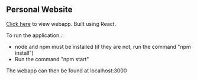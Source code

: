 ## Personal Website

[Click here](https://www.google.com) to view webapp. Built using React.

To run the application...
- node and npm must be installed (if they are not, run the command "npm install")
- Run the command "npm start"

The webapp can then be found at localhost:3000
